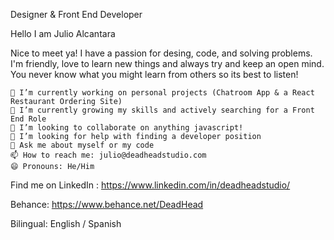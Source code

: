 Designer & Front End Developer

Hello I am Julio Alcantara

Nice to meet ya! I have a passion for desing, code, and solving problems. I'm friendly, love to learn new things and always try and keep an open mind. 
You never know what you might learn from others so its best to listen!

    🔭 I’m currently working on personal projects (Chatroom App & a React Restaurant Ordering Site)
    🌱 I’m currently growing my skills and actively searching for a Front End Role
    👯 I’m looking to collaborate on anything javascript!
    🤔 I’m looking for help with finding a developer position
    💬 Ask me about myself or my code
    📫 How to reach me: julio@deadheadstudio.com
    😄 Pronouns: He/Him
    

Find me on LinkedIn : https://www.linkedin.com/in/deadheadstudio/

Behance: https://www.behance.net/DeadHead

Bilingual: English / Spanish
